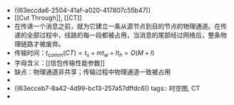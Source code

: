 - ((63eccda6-2504-41af-a020-417807c55b47))
- [[Cut Through]], [[CT]]
- 在传递一个消息之前，就为它建立一条从源节点到目的节点的物理通道。在传递的全部过程中，线路的每一段都被占用，当消息的尾部经过网络后，整条物理链路才被废弃。
- 传输时间：$t_{comm}(CT)=t_s+mt_w+lt_h=O(M+l)$
- 字母含义：[[信包传输性能参数]]
- 缺点：物理通道非共享；传输过程中物理通道一致被占用
-
- ((63ecceb7-8a42-4d99-bc13-257a57dffdc6))
  tags:: 时空图, CT
-
